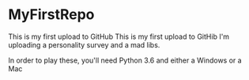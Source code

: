 # MyFirstRepo
This is my first upload to GitHub
This is my first upload to GitHib
I'm uploading a personality survey and a mad libs.

In order to play these, you'll need Python 3.6 and either a Windows or a Mac
